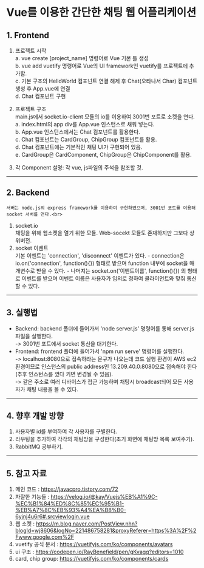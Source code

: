 # Vue를 이용한 간단한 채팅 웹 어플리케이션
## 1. Frontend
1. 프로젝트 시작<br>
    a. vue create [project_name] 명령어로 Vue 기본 틀 생성<br>
    b. vue add vuetify 명령어로 Vue의 UI framework인 vuetify를 프로젝트에 추가함.<br>
    c. 기본 구조의 HelloWorld 컴포넌트 연결 해제 후 Chat(오타나서 Char) 컴포넌트 생성 후 App.vue에 연결<br>
    d. Chat 컴포넌트 구현<br>

2. 프로젝트 구조<br>
    main.js에서 socket.io-client 모듈의 io를 이용하여 3001번 포트로 소켓을 연다.<br>
    a. index.html의 app div를 App.vue 인스턴스로 채워 넣는다.<br>
    b. App.vue 인스턴스에서는 Chat 컴포넌트를 활용한다.<br>
    c. Chat 컴포넌트는 CardGroup, ChipGroup 컴포넌트를 활용.<br>
    d. Chat 컴포넌트에는 기본적인 채팅 UI가 구현되어 있음.<br>
    e. CardGroup은 CardComponent, ChipGroup은 ChipComponent를 활용.<br>
3. 각 Component 설명: 각 vue, js파일의 주석을 참조할 것.
<hr/>

## 2. Backend
    서버는 node.js의 express framework를 이용하여 구현하였으며, 3001번 포트를 이용해 socket 서버를 연다.<br>
1. socket.io<br>
    채팅을 위해 웹소켓을 열기 위한 모듈. Web-socekt 모듈도 존재하지만 그보다 상위버전.<br>
2. socket 이벤트<br>
    기본 이벤트는 'connection', 'disconnect' 이벤트가 있다.
        - connection은 io.on('connection', function(){}) 형태로 받으며 function 내부에 socket을 매개변수로 받을 수 있다.
        - 나머지는 socket.on('이벤트이름', function(){}) 의 형태로 이벤트를 받으며 이벤트 이름은 사용자가 임의로 정하여 클라이언트와 맞춰 통신할 수 있다.<br>
<hr/>

## 3. 실행법
- Backend: backend 폴더에 들어가서 'node server.js' 명령어를 통해 server.js 파일을 실행한다.<br>
 -> 3001번 포트에서 socket 통신을 대기한다.<br>
- Frontend: frontend 폴더에 들어가서 'npm run serve' 명령어를 실행한다.<br>
 -> localhost:8080으로 접속하라는 문구가 나오는데 코드 실행 환경이 AWS ec2환경이므로 인스턴스의 public address인 13.209.40.0:8080으로 접속해야 한다(추후 인스턴스를 껐다 키면 변경될 수 있음).<br>
  -> 같은 주소로 여러 디바이스가 접근 가능하며 채팅시 broadcast되어 모든 사용자가 채팅 내용을 볼 수 있다.<br>
<hr/>

## 4. 향후 개발 방향
1. 사용자별 id를 부여하여 각 사용자를 구별한다.<br>
2. 라우팅을 추가하여 각각의 채팅방을 구성한다(초기 화면에 채팅방 목록 보여주기).<br>
3. RabbitMQ 공부하기.<br>
<hr/>

## 5. 참고 자료
1. 메인 코드 : https://javacpro.tistory.com/72
2. 자잘한 기능들 : https://velog.io/@kay/Vuejs%EB%A1%9C-%EC%B1%84%ED%8C%85%EC%95%B1-%EB%A7%8C%EB%93%A4%EA%B8%B0-6yjnj4u6r6#.srcviewlogin.vue
3. 웹 소켓 : https://m.blog.naver.com/PostView.nhn?blogId=wj8606&logNo=221486758281&proxyReferer=https%3A%2F%2Fwww.google.com%2F
4. vuetify 공식 문서 : https://vuetifyjs.com/ko/components/avatars
5. ui 구조 : https://codepen.io/RayBenefield/pen/gKvagq?editors=1010
6. card, chip group: https://vuetifyjs.com/ko/components/cards